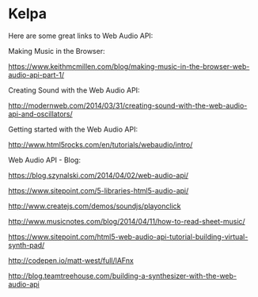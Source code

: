 # Kelpa

Here are some great links to Web Audio API:

Making Music in the Browser:

<https://www.keithmcmillen.com/blog/making-music-in-the-browser-web-audio-api-part-1/>

Creating Sound with the Web Audio API:

<http://modernweb.com/2014/03/31/creating-sound-with-the-web-audio-api-and-oscillators/>

Getting started with the Web Audio API:

<http://www.html5rocks.com/en/tutorials/webaudio/intro/>

Web Audio API - Blog:

<https://blog.szynalski.com/2014/04/02/web-audio-api/>

https://www.sitepoint.com/5-libraries-html5-audio-api/

http://www.createjs.com/demos/soundjs/playonclick

http://www.musicnotes.com/blog/2014/04/11/how-to-read-sheet-music/

https://www.sitepoint.com/html5-web-audio-api-tutorial-building-virtual-synth-pad/

http://codepen.io/matt-west/full/lAFnx

http://blog.teamtreehouse.com/building-a-synthesizer-with-the-web-audio-api